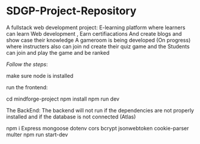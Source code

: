 # SDGP-Project-Repository

A fullstack web development project:
E-learning platform where learners can learn Web development ,
Earn certifiacations
And create blogs and show case their knowledge
A gameroom is being developed (On progress) where instructers also can join nd create their quiz game and the Students can join and play the game and be ranked


_Follow the steps_:

make sure node is installed

run the frontend:

cd mindforge-project
npm install
npm run dev

The BackEnd:
The backend will not run if the dependencies are not properly installed and if the database is not connected (Atlas)

npm i  Express mongoose dotenv cors bcrypt jsonwebtoken cookie-parser multer
npm run start-dev


